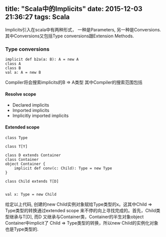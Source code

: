 title: "Scala中的Implicits"
date: 2015-12-03 21:36:27
tags: Scala
---

Implicits引入在scala中有两种形式， 一种是Parameters, 另一种是Conversions. 其中Conversions又包括Type conversions跟Extension Methods.

### Type conversions
```
implicit def b2a(a: B): A = new A
class A
class B
val a: A = new B
```

Compiler将会搜索implicits的B => A类型
其中Compiler的搜索范围包括
#### Resolve scope
- Declared implicits
- Imported implicits
- Implicitly imported implicits

#### Extended scope 

```
class Type

class T[Y]

class D extends Container
class Container
object Container {
	implicit def conv(c: Child): Type = new Type
}

class Child extends T[D]


val x: Type = new Child
``` 

给定以上代码, 创建的new Child实例对象赋给Type类型的x。这其中Child => Type类型的转换通过extended scope 来不停的向上寻找完成的。首先，Child类型继承与T[D], 而D 又继承与Container类，Container的半生对象object Container中implicit了 Child => Type类型的转换，所以new Child的实例化对象也是Type类型的.


